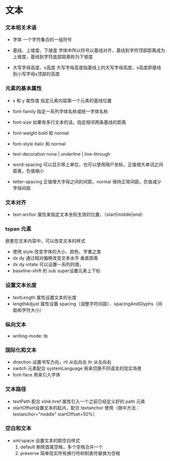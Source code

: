# 文本

### 文本相关术语

- 字体
一个字符集合的一组符号

- 基线、上坡度、下坡度
字体中所以符号以基线对齐，基线到字符顶部距离成为上坡度，基线到字符底部距离称为下坡度

- 大写字母高度、x高度
大写字母高度指基线上的大写字母高度，x高度即基线到小写字母x顶部的高度


### <text> 元素的基本属性

- x 和 y 属性值
指定元素内容第一个元素的基线位置

- font-family 
指定一系列字体名称或统一字体名称

- font-size 
如果有多行文本的话，指定相邻两条基线的距离

- font-weight 
bold 和 normal

- font-style 
italic 和 normal

- text-decoration 
none | underline | line-through

- word-spacing
可以显示带上单位，也可以使用用户坐标，正值增大单词之间距离，负值缩小

- letter-spacing
正值增大字母之间的间距，normal 保持正常间距，负值减少字母间距


### 文本对齐
- text-archor
属性来指定文本坐标生效的位置，（start|middle|end）

### tspan 元素
嵌套在文本内容中，可以改变文本的样式

- 使用 style 改变字体的大小、颜色、字重之类
- dx dy 通过相对偏移改变文本水平 垂直距离
- dx dy rotate 可以设置一系列的值，
- baseline-shift 的 sub super设置元素上下标


### 设置文本长度

- textLength 属性设置文本的长度
- lengthAdjust 属性设置 spacing（调整字符间距）、spacingAndGlyphs（间距和字符大小）


### 纵向文本

- writing-mode: tb

### 国际化和文本

- direction 设置书写方向，rtl 从右向左 ltr 从左向右
- switch 元素配合 systemLanguage 用来切换不同语言的现实场景
- font-face 用来引入字体

### 文本路径

- textPath 配合 xlink:href 属性引入一个之前已经定义好的 path 元素
- startOffset设置文本的起点，配合 textanchor 使用（居中方法：textanchor="middle" startOffset=50%）

### 空白和文本

- xml:space 设置文本的额空白样式
  1. default 剔除首尾空格，多个空格合并一个
  2. preserve 简单现实所有换行符和制表符替换为空格


